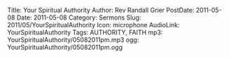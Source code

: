 Title: Your Spiritual Authority
Author: Rev Randall Grier
PostDate: 2011-05-08
Date: 2011-05-08
Category: Sermons
Slug: 2011/05/YourSpiritualAuthority
Icon: microphone
AudioLink: YourSpiritualAuthority
Tags: AUTHORITY, FAITH
mp3: YourSpiritualAuthority/05082011pm.mp3
ogg: YourSpiritualAuthority/05082011pm.ogg
